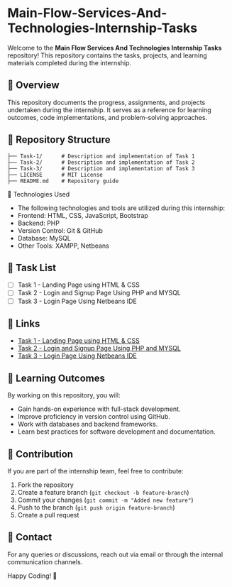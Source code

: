 # Main-Flow-Services-And-Technologies-Internship-Tasks

Welcome to the **Main Flow Services And Technologies Internship Tasks** repository! This repository contains the tasks, projects, and learning materials completed during the internship.

## 📌 Overview
This repository documents the progress, assignments, and projects undertaken during the internship. It serves as a reference for learning outcomes, code implementations, and problem-solving approaches.

## 📁 Repository Structure
```
├── Task-1/      # Description and implementation of Task 1
├── Task-2/      # Description and implementation of Task 2
├── Task-3/      # Description and implementation of Task 3
├── LICENSE      # MIT License
├── README.md    # Repository guide
```

🚀 Technologies Used
- The following technologies and tools are utilized during this internship:
- Frontend: HTML, CSS, JavaScript, Bootstrap
- Backend: PHP
- Version Control: Git & GitHub
- Database: MySQL
- Other Tools: XAMPP, Netbeans

## 📝 Task List
- [ ] Task 1 - Landing Page using HTML & CSS
- [ ] Task 2 - Login and Signup Page Using PHP and MYSQL
- [ ] Task 3 - Login Page Using Netbeans IDE

## 🔗 Links
- [Task 1 - Landing Page using HTML & CSS](https://bloomfiesta.netlify.app/)  
- [Task 2 - Login and Signup Page Using PHP and MYSQL](https://github.com/harshikab2112/Main-Flow-Services-And-Technologies-Internship-Tasks/tree/main/Task%202)
- [Task 3 - Login Page Using Netbeans IDE](https://github.com/harshikab2112/Main-Flow-Services-And-Technologies-Internship-Tasks/tree/main/Task%203)

## 📖 Learning Outcomes
By working on this repository, you will:
- Gain hands-on experience with full-stack development.
- Improve proficiency in version control using GitHub.
- Work with databases and backend frameworks.
- Learn best practices for software development and documentation.

## 🤝 Contribution
If you are part of the internship team, feel free to contribute:
1. Fork the repository
2. Create a feature branch (`git checkout -b feature-branch`)
3. Commit your changes (`git commit -m "Added new feature"`)
4. Push to the branch (`git push origin feature-branch`)
5. Create a pull request

## 📧 Contact
For any queries or discussions, reach out via email or through the internal communication channels.

Happy Coding! 🚀
